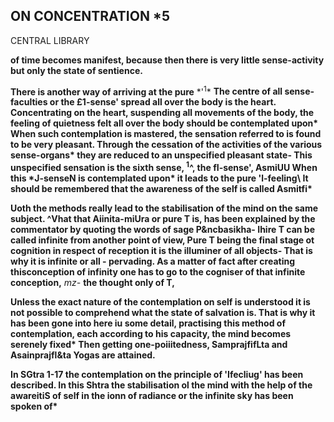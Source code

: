 ## **ON CONCENTRATION \*5**

CENTRAL LIBRARY

**of time becomes manifest, because then there is very little sense-activity but only the state of sentience.**

**There is another way of arriving at the pure** *'<sup>1</sup>\* **The centre of all sense-faculties or the £1-sense' spread all over the body is the heart. Concentrating on the heart, suspending all movements of the body, the feeling of quietness felt all over the body should be contemplated upon\* When such contemplation is mastered, the sensation referred to is found to be very pleasant. Through the cessation of the activities of the various sense-organs\* they are reduced to an unspecified pleasant state- This unspecified sensation is the sixth sense, <sup>1</sup>^, the fI-sense', AsmiUU When this \*J-senseN is contemplated upon\* it leads to the pure 'l-feeling\ It should be remembered that the awareness of the self is called Asmitfi\***

**Uoth the methods really lead to the stabilisation of the mind on the same subject. ^Vhat that Aiinita-miUra or pure T is, has been explained by the commentator by quoting the words of sage P&ncbasikha- Ihire T can be called infinite from another point of view, Pure T being the final stage ot cognition in respect of reception it is the illuminer of all objects- That is why it is infinite or all - pervading. As a matter of fact after creating thisconception of infinity one has to go to the cogniser of that infinite conception,** *mz-* **the thought only of T,**

**Unless the exact nature of the contemplation on self is understood it is not possible to comprehend what the state of salvation is. That is why it has been gone into here iu some detail, practising this method of contemplation, each according to his capacity, the mind becomes serenely fixed\* Then getting one-poiiitedness, SamprajfifLta and Asainprajfl&ta Yogas are attained.**

**In SGtra 1-17 the contemplation on the principle of 'Ifecliug' has been described. In this Shtra the stabilisation ol the mind with the help of the awareitiS of self in the ionn of radiance or the infinite sky has been spoken of\***